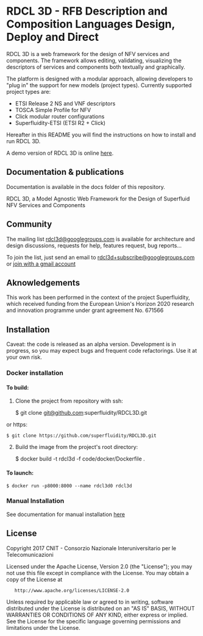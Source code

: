 # RDCL 3D - RFB Description and Composition Languages Design, Deploy and Direct 

RDCL 3D is a web framework for the design of NFV services and components. The framework allows editing,
validating, visualizing the descriptors of services and components both textually and graphically.

The platform is designed with a modular approach, allowing developers to "plug in" the support for new models (project types).
Currently supported project types are:

* ETSI Release 2 NS and VNF descriptors
* TOSCA Simple Profile for NFV
* Click modular router configurations
* Superfluidity-ETSI (ETSI R2 + Click)

Hereafter in this README you will find the instructions on how to install and run RDCL 3D.

A demo version of RDCL 3D is online [here](http://rdcl-demo.netgroup.uniroma2.it/).


## Documentation & publications

Documentation is available in the docs folder of this repository. 


RDCL 3D, a Model Agnostic Web Framework for the Design of Superfluid NFV Services and Components

## Community

The mailing list [rdcl3d@googlegroups.com](mailto:rdcl3d@googlegroups.com) is available for architecture and design discussions,
requests for help, features request, bug reports...

To join the list, just send an email to [rdcl3d+subscribe@googlegroups.com](mailto:rdcl3d+subscribe@googlegroups.com) or [join with a gmail account](https://groups.google.com/forum/#!forum/rdcl3d)

## Aknowledgements

This work has been performed in the context of the project Superfluidity, which received funding from the European Union's Horizon 2020 research and innovation programme under grant agreement No. 671566

## Installation

Caveat: the code is released as an alpha version. Development is in progress, so you may expect bugs and frequent
code refactorings. Use it at your own risk. 

### Docker installation

#### To build:
1) Clone the project from repository with ssh:


    $ git clone git@github.com:superfluidity/RDCL3D.git
    
or https:

    $ git clone https://github.com/superfluidity/RDCL3D.git


2) Build the image from the project's root directory:


    $ docker build -t rdcl3d -f code/docker/Dockerfile .

#### To launch:


    $ docker run -p8000:8000 --name rdcl3d0 rdcl3d


### Manual Installation

See documentation for manual installation [here](code/manual_install.md)


## License

   Copyright 2017 CNIT - Consorzio Nazionale Interuniversitario per le Telecomunicazioni

   Licensed under the Apache License, Version 2.0 (the "License");
   you may not use this file except in compliance with the License.
   You may obtain a copy of the License at

       http://www.apache.org/licenses/LICENSE-2.0

   Unless required by applicable law or agreed to in writing, software
   distributed under the License is distributed on an "AS IS" BASIS,
   WITHOUT WARRANTIES OR CONDITIONS OF ANY KIND, either express or implied.
   See the License for the specific language governing permissions and
   limitations under the License.